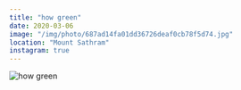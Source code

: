 ```yaml
---
title: "how green"
date: 2020-03-06
image: "/img/photo/687ad14fa01dd36726deaf0cb78f5d74.jpg"
location: "Mount Sathram"
instagram: true
---
```


![how green](/img/photo/687ad14fa01dd36726deaf0cb78f5d74.jpg)

